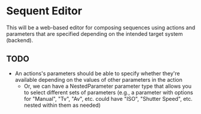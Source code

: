 # Sequent Editor

This will be a web-based editor for composing sequences using actions and parameters that are specified depending on the intended target system (backend).

## TODO

- An actions's parameters should be able to specify whether they're available depending on the values of other parameters in the action
  - Or, we can have a NestedParameter parameter type that allows you to select different sets of parameters (e.g., a parameter with options for "Manual", "Tv", "Av", etc. could have "ISO", "Shutter Speed", etc. nested within them as needed)
